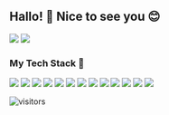 ## Hallo! 👋 Nice to see you 😊

![](https://github-readme-stats.vercel.app/api?username=Yurgeman&show_icons=true&theme=nord&line_height=33)
![](https://github-readme-stats.vercel.app/api/top-langs/?username=Yurgeman&hide=css,java,ruby,starlark,html,objective-c,php,scss,Dockerfile,python,shell,makefile&theme=nord&line_height=27)

### My Tech Stack 🍭

![](https://img.shields.io/badge/-Vue-42b883?style=for-the-badge&logo=vue&logoColor=white) 
![](https://img.shields.io/badge/-Vuex-42b883?style=for-the-badge&logo=vuex&logoColor=white)
![](https://img.shields.io/badge/-NUXT-00DC82?style=for-the-badge&logo=nuxt&logoColor=white)
![](https://img.shields.io/badge/-Pinia-ecb73?style=for-the-badge&logo=pinia&logoColor=2c3e50)
![](https://img.shields.io/badge/-Native_Script-65adf1?style=for-the-badge&logo=nativescript&logoColor=white) 
![](https://img.shields.io/badge/-GraphQL-E10098?style=for-the-badge&logo=graphql&logoColor=white) 
![](https://img.shields.io/badge/-TypeScript-3178C6?style=for-the-badge&logo=typescript&logoColor=white) 
![](https://img.shields.io/badge/-Hasura-1EB4D4?style=for-the-badge&logo=hasura&logoColor=white) 
![](https://img.shields.io/badge/-Git-F05032?style=for-the-badge&logo=git&logoColor=white) 
![](https://img.shields.io/badge/-Docker-2496ED?style=for-the-badge&logo=docker&logoColor=white) 
![](https://img.shields.io/badge/-urql-6B78B7?style=for-the-badge&logo=urql&logoColor=white) 
![](https://img.shields.io/badge/-Apollo_GraphQL-311C87?style=for-the-badge&logo=apollographql&logoColor=white) 
![](https://img.shields.io/badge/-Yarn-2C8EBB?style=for-the-badge&logo=yarn&logoColor=white) 

![visitors](https://visitor-badge.glitch.me/badge?page_id=Yurgeman)
